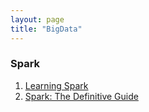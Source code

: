 ```yaml
---
layout: page
title: "BigData"
---
```


### Spark
1. [Learning Spark](https://www.oreilly.com/library/view/learning-spark/9781449359034/)
2. [Spark: The Definitive Guide](https://www.oreilly.com/library/view/spark-the-definitive/9781491912201/)

